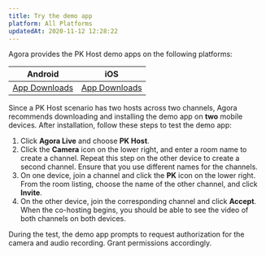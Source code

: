 ```yaml
---
title: Try the demo app
platform: All Platforms
updatedAt: 2020-11-12 12:28:22
---
```

Agora provides the PK Host demo apps on the following platforms:

| Android | iOS | 
| ---------------- | ---------------- |
| [App Downloads](./downloads?platform=Android)   |[App Downloads](./downloads?platform=iOS)     | 

Since a PK Host scenario has two hosts across two channels, Agora recommends downloading and installing the demo app on **two** mobile devices. After installation, follow these steps to test the demo app:

1. Click **Agora Live** and choose **PK Host**.
2. Click the **Camera** icon on the lower right, and enter a room name to create a channel. Repeat this step on the other device to create a second channel. Ensure that you use different names for the channels.
3. On one device, join a channel and click the **PK** icon on the lower right. From the room listing, choose the name of the other channel, and click **Invite**.
4. On the other device, join the corresponding channel and click **Accept**. When the co-hosting begins, you should be able to see the video of both channels on both devices.

<div class="alert note">During the test, the demo app prompts to request authorization for the camera and audio recording. Grant permissions accordingly.</div>